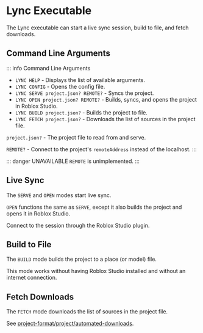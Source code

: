 # Lync Executable

The Lync executable can start a live sync session, build to file, and fetch downloads.

## Command Line Arguments

::: info Command Line Arguments
- `LYNC HELP` - Displays the list of available arguments.
- `LYNC CONFIG` - Opens the config file.
- `LYNC SERVE project.json? REMOTE?` - Syncs the project.
- `LYNC OPEN project.json? REMOTE?` - Builds, syncs, and opens the project in Roblox Studio.
- `LYNC BUILD project.json?` - Builds the project to file.
- `LYNC FETCH project.json?` - Downloads the list of sources in the project file.

`project.json?` - The project file to read from and serve.

`REMOTE?` - Connect to the project's `remoteAddress` instead of the localhost.
:::

::: danger UNAVAILABLE
`REMOTE` is unimplemented.
:::

## Live Sync

The `SERVE` and `OPEN` modes start live sync.

`OPEN` functions the same as `SERVE`, except it also builds the project and opens it in Roblox Studio.

Connect to the session through the Roblox Studio plugin.

## Build to File

The `BUILD` mode builds the project to a place (or model) file.

This mode works without having Roblox Studio installed and without an internet connection.

## Fetch Downloads

The `FETCH` mode downloads the list of sources in the project file.

See [project-format/project/automated-downloads](/lync/project-format/project/automated-downloads).
